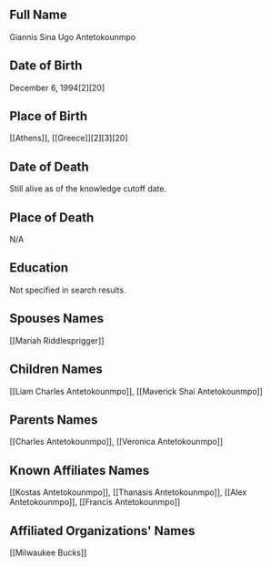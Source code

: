 ## Full Name
Giannis Sina Ugo Antetokounmpo

## Date of Birth
December 6, 1994[2][20]

## Place of Birth
[[Athens]], [[Greece]][2][3][20]

## Date of Death
Still alive as of the knowledge cutoff date.

## Place of Death
N/A

## Education
Not specified in search results.

## Spouses Names
[[Mariah Riddlesprigger]]

## Children Names
[[Liam Charles Antetokounmpo]], [[Maverick Shai Antetokounmpo]]

## Parents Names
[[Charles Antetokounmpo]], [[Veronica Antetokounmpo]]

## Known Affiliates Names
[[Kostas Antetokounmpo]], [[Thanasis Antetokounmpo]], [[Alex Antetokounmpo]], [[Francis Antetokounmpo]]

## Affiliated Organizations' Names
[[Milwaukee Bucks]]

